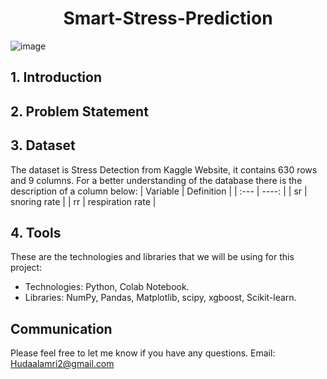 <h1 align="center">Smart-Stress-Prediction</h1>

![image](https://drive.google.com/uc?export=view&id=1h_0sG7wH7bdIxr-u5QV4hMQ8j0ik8HeC)

## 1. Introduction

## 2. Problem Statement

## 3. Dataset
The dataset is Stress Detection from Kaggle Website, it contains 630 rows and 9 columns. For a better understanding of the database there is the description of a column below:
| Variable      | Definition |
| :---          |    ----:   |
| sr            | snoring rate |
| rr     | respiration rate |
## 4. Tools
These are the technologies and libraries that we will be using for this project:

* Technologies: Python, Colab Notebook.
* Libraries: NumPy, Pandas, Matplotlib, scipy, xgboost, Scikit-learn.

## Communication
Please feel free to let me know if you have any questions. Email: <Hudaalamri2@gmail.com>
